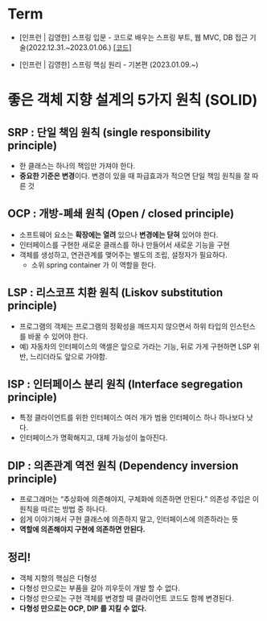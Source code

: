 # Term
- [인프런 | 김영한] 스프링 입문 - 코드로 배우는 스프링 부트, 웹 MVC, DB 접근 기술(2022.12.31.~2023.01.06.) <a href="https://github.com/bmong4mong0318/TIL/tree/main/spring/hello/hello-spring">[코드]</a>

- [인프런 | 김영한] 스프링 핵심 원리 - 기본편 (2023.01.09.~)


# 좋은 객체 지향 설계의 5가지 원칙 (SOLID)

## SRP : 단일 책임 원칙 (single responsibility principle)

- 한 클래스는 하나의 책임만 가져야 한다.
- **중요한 기준은 변경**이다. 변경이 있을 때 파급효과가 적으면 단일 책임 원칙을 잘 따른 것

## OCP : 개방-폐쇄 원칙 (Open / closed principle)

- 소프트웨어 요소는 **확장에는 열려** 있으나 **변경에는 닫혀** 있어야 한다.
- 인터페이스를 구현한 새로운 클래스를 하나 만들어서 새로운 기능을 구현
- 객체를 생성하고, 연관관계를 맺어주는 별도의 조립, 설정자가 필요하다.
  - 소위 spring container 가 이 역할을 한다.

## LSP : 리스코프 치환 원칙 (Liskov substitution principle)

- 프로그램의 객체는 프로그램의 정확성을 깨뜨지지 않으면서 하위 타입의 인스턴스를 바꿀 수 있어야 한다.
- 예) 자동차의 인터페이스의 액셀은 앞으로 가라는 기능, 뒤로 가게 구현하면 LSP 위반, 느리더라도 앞으로 가야함.

## ISP : 인터페이스 분리 원칙 (Interface segregation principle)

- 특정 클라이언트를 위한 인터페이스 여러 개가 범용 인터페이스 하나 하나보다 낫다.
- 인터페이스가 명확해지고, 대체 가능성이 높아진다.

## DIP : 의존관계 역전 원칙 (Dependency inversion principle)

- 프로그래머는 “추상화에 의존해야지, 구체화에 의존하면 안된다.” 의존성 주입은 이 원칙을 따르는 방법 중 하나다.
- 쉽게 이야기해서 구현 클래스에 의존하지 말고, 인터페이스에 의존하라는 뜻
- **역할에 의존해야지 구현에 의존하면 안된다.**

## 정리!

- 객체 지향의 핵심은 다형성
- 다형성 만으로는 부품을 갈아 끼우듯이 개발 할 수 없다.
- 다형성 만으로는 구현 객체를 변경할 때 클라이언트 코드도 함께 변경된다.
- **다형성 만으로는 OCP, DIP 를 지킬 수 없다.**
